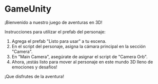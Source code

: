 # GameUnity
 
¡Bienvenido a nuestro juego de aventuras en 3D!

Instrucciones para utilizar el prefab del personaje:

1. Agrega el prefab "Listo para usar" a tu escena.
2. En el script del personaje, asigna la cámara principal en la sección "Camera".
3. En "Main Camera", asegúrate de asignar el script de "Camera Orb".
4. Ahora, ¡estás listo para mover al personaje en este mundo 3D lleno de emociones y desafíos!

¡Que disfrutes de la aventura!